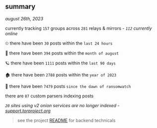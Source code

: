 
## summary
_august 26th, 2023_

currently tracking `157` groups across `281` relays & mirrors - _`112` currently online_

⏲ there have been `30` posts within the `last 24 hours`

🦈 there have been `394` posts within the `month of august`

🪐 there have been `1111` posts within the `last 90 days`

🏚 there have been `2788` posts within the `year of 2023`

🦕 there have been `7479` posts `since the dawn of ransomwatch`

there are `87` custom parsers indexing posts

_`20` sites using v2 onion services are no longer indexed - [support.torproject.org](https://support.torproject.org/onionservices/v2-deprecation/)_

> see the project [README](https://github.com/joshhighet/ransomwatch#ransomwatch--) for backend technicals
